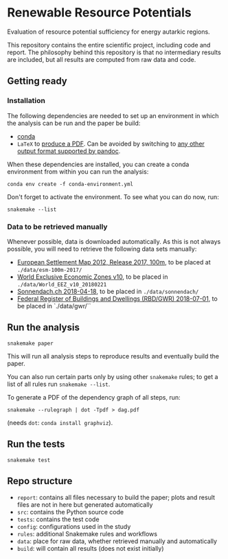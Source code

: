# Renewable Resource Potentials

Evaluation of resource potential sufficiency for energy autarkic regions.

This repository contains the entire scientific project, including code and report. The philosophy behind this repository is that no intermediary results are included, but all results are computed from raw data and code.

## Getting ready

### Installation

The following dependencies are needed to set up an environment in which the analysis can be run and the paper be build:

* [conda](https://conda.io/docs/index.html)
* `LaTeX` to [produce a PDF](http://pandoc.org/MANUAL.html#creating-a-pdf). Can be avoided by switching to [any other output format supported by pandoc](http://pandoc.org/index.html).

When these dependencies are installed, you can create a conda environment from within you can run the analysis:

    conda env create -f conda-environment.yml

Don't forget to activate the environment. To see what you can do now, run:

    snakemake --list

### Data to be retrieved manually

Whenever possible, data is downloaded automatically. As this is not always possible, you will need to retrieve the following data sets manually:

* [European Settlement Map 2012, Release 2017, 100m](https://land.copernicus.eu/pan-european/GHSL/european-settlement-map), to be placed at `./data/esm-100m-2017/`
* [World Exclusive Economic Zones v10](http://www.marineregions.org/downloads.php), to be placed in `./data/World_EEZ_v10_20180221`
* [Sonnendach.ch 2018-04-18](http://www.sonnendach.ch), to be placed in `./data/sonnendach/`
* [Federal Register of Buildings and Dwellings (RBD/GWR) 2018-07-01](https://www.bfs.admin.ch/bfs/en/home/registers/federal-register-buildings-dwellings.html), to be placed in `./data/gwr/``

## Run the analysis

    snakemake paper

This will run all analysis steps to reproduce results and eventually build the paper.

You can also run certain parts only by using other `snakemake` rules; to get a list of all rules run `snakemake --list`.

To generate a PDF of the dependency graph of all steps, run:

    snakemake --rulegraph | dot -Tpdf > dag.pdf

(needs `dot`: `conda install graphviz`).

## Run the tests

    snakemake test

## Repo structure

* `report`: contains all files necessary to build the paper; plots and result files are not in here but generated automatically
* `src`: contains the Python source code
* `tests`: contains the test code
* `config`: configurations used in the study
* `rules`: additional Snakemake rules and workflows
* `data`: place for raw data, whether retrieved manually and automatically
* `build`: will contain all results (does not exist initially)
